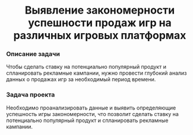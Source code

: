 <h1 align="center">Выявление закономерности успешности продаж игр на различных игровых платформах</h1>

###

<h3 align="left">  Описание задачи</h3>

Чтобы сделать ставку на потенциально популярный продукт и спланировать рекламные кампании, нужно провести глубокий анализ данных о продажах игр за необходимый период времени.

###


<h3 align="left">  Задача проекта</h3>

Необходимо проанализировать данные и выявить определяющие успешность игры закономерности, что позволит сделать ставку на потенциально популярный продукт и спланировать рекламные кампании.

###
